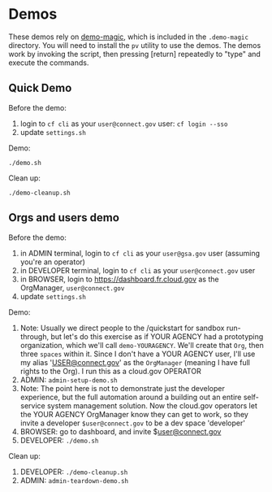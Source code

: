 # Demos

These demos rely on [demo-magic](https://github.com/paxtonhare/demo-magic), which is included in the `.demo-magic` directory. You will need to install the `pv` utility to use the demos. The demos work by invoking the script, then pressing \[return\] repeatedly to "type" and execute the commands.

## Quick Demo

Before the demo:
  1. login to `cf cli` as your `user@connect.gov` user: `cf login --sso`
  1. update `settings.sh`

Demo:
```
./demo.sh
```

Clean up:
```
./demo-cleanup.sh
```

## Orgs and users demo

Before the demo:

  1. in ADMIN terminal, login to `cf cli` as your `user@gsa.gov` user (assuming you're an operator)
  2. in DEVELOPER terminal, login to `cf cli` as your `user@connect.gov` user
  3. in BROWSER, login to https://dashboard.fr.cloud.gov as  the OrgManager,
     `user@connect.gov`
  4. update `settings.sh` 

Demo:

  1. Note: Usually we direct people to the /quickstart for sandbox run-through, but let's do this exercise as if YOUR AGENCY had a prototyping organization, which we'll call `demo-YOURAGENCY`. We'll create that `Org`, then three `spaces` within it.  Since I don't have a YOUR AGENCY user, I'll use my alias 'USER@connect.gov' as the `OrgManager` (meaning I have full rights to the Org). I run this as a cloud.gov OPERATOR
  1. ADMIN: `admin-setup-demo.sh`
  1. Note: The point here is not to demonstrate just the developer experience, but the full automation around a building out an entire self-service system management solution.  Now the cloud.gov operators let the YOUR AGENCY OrgManager know they can get to work, so they invite a developer `$user@connect.gov` to be a dev space 'developer'
  1. BROWSER: go to dashboard, and invite $user@connect.gov 
  1. DEVELOPER: `./demo.sh`

Clean up:
  1. DEVELOPER: `./demo-cleanup.sh`
  1. ADMIN: `admin-teardown-demo.sh`

